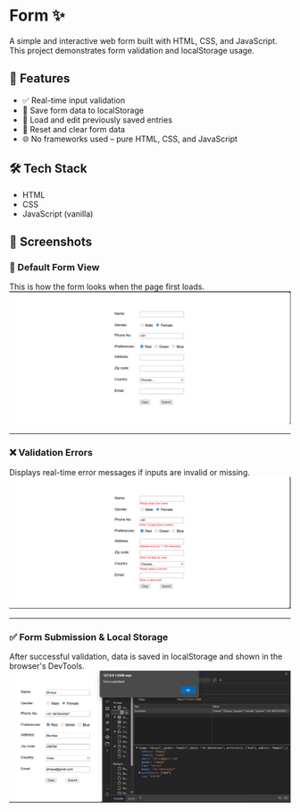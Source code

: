 # Form ✨

A simple and interactive web form built with HTML, CSS, and JavaScript. This project demonstrates form validation and localStorage usage.

## 🚀 Features

- ✅ Real-time input validation
- 💾 Save form data to localStorage
- 🔁 Load and edit previously saved entries
- 🧹 Reset and clear form data
- 🌐 No frameworks used – pure HTML, CSS, and JavaScript

## 🛠️ Tech Stack

- HTML
- CSS
- JavaScript (vanilla)

## 📸 Screenshots

### 🧾 Default Form View
This is how the form looks when the page first loads.
![Form Default](A1-ss1.png)

---

### ❌ Validation Errors
Displays real-time error messages if inputs are invalid or missing.
![Validation Errors](A1-ss2.png)

---

### ✅ Form Submission & Local Storage
After successful validation, data is saved in localStorage and shown in the browser's DevTools.
![Form Submitted](A1-ss3.png)
